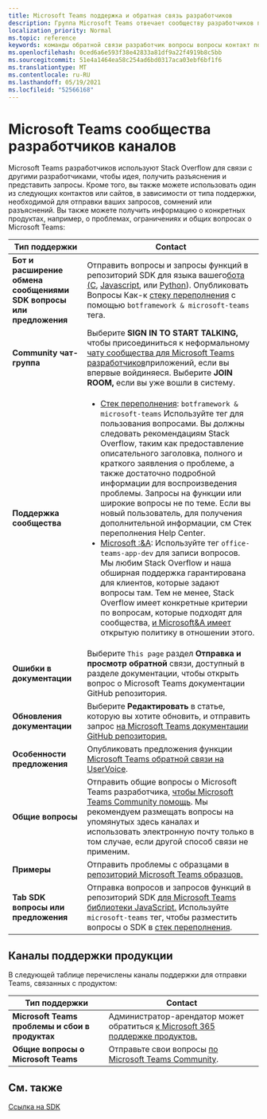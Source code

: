 ```yaml
---
title: Microsoft Teams поддержка и обратная связь разработчиков
description: Группа Microsoft Teams отвечает сообществу разработчиков по различным каналам обратной связи и поддержки.
localization_priority: Normal
ms.topic: reference
keywords: команды обратной связи разработчик вопросы вопросы контакт поддержки запрос ошибок вкладов обсуждения сообщества
ms.openlocfilehash: 0ced6a6e593f38e42833a81df9a22f4919b8c5bb
ms.sourcegitcommit: 51e4a1464ea58c254ad6bd0317aca03ebf6bf1f6
ms.translationtype: MT
ms.contentlocale: ru-RU
ms.lasthandoff: 05/19/2021
ms.locfileid: "52566168"
---
```

# <a name="microsoft-teams-developer-community-channels"></a>Microsoft Teams сообщества разработчиков каналов

Microsoft Teams разработчиков используют Stack Overflow для связи с другими разработчиками, чтобы идея, получить разъяснения и представить запросы. Кроме того, вы также можете использовать один из следующих контактов или сайтов, в зависимости от типа поддержки, необходимой для отправки ваших запросов, сомнений или разъяснений. Вы также можете получить информацию о конкретных продуктах, например, о проблемах, ограничениях и общих вопросах о Microsoft Teams:

|            **Тип поддержки**            |               **Contact**                                                                                  |
|-----------------------------------------------------|---------------------------------------------------------------------------------------------------------------------------------------------------------------------------------------------------------------------------------------------------------------------------------------------------------------------------------------------------------------------------------------------------------------------------------------------------------------------------------------------------|
|         **Бот и расширение обмена сообщениями SDK вопросы или предложения**         | Отправить вопросы и запросы функций в репозиторий SDK для языка вашего[бота (C](https://github.com/Microsoft/botbuilder-dotnet/), [Javascript](https://github.com/Microsoft/botbuilder-js), или [Python](https://github.com/Microsoft/botbuilder-python)). Опубликовать Вопросы Как-к [стеку переполнения](https://stackoverflow.com/questions/tagged/botframework%20microsoft-teams) с помощью `botframework & microsoft-teams` тега.   |
|         **Community чат-группа**         |  Выберите **SIGN IN TO START TALKING,** чтобы присоединиться к неформальному [чату сообщества для Microsoft Teams разработчиков](https://gitter.im/OfficeDev/MicrosoftTeamsAppDev)приложений, если вы впервые войдиняеся. Выберите **JOIN ROOM,** если вы уже вошли в систему.      |
|            **Поддержка сообщества**             |     <ul><li> [Стек переполнения](https://stackoverflow.com/questions/tagged/microsoft-teams): `botframework & microsoft-teams` Используйте тег для пользования вопросами. Вы должны следовать рекомендациям Stack Overflow, таким как предоставление описательного заголовка, полного и краткого заявления о проблеме, а также достаточно подробной информации для воспроизведения проблемы. Запросы на функции или широкие вопросы не по теме. Если вы новый пользователь, для получения дополнительной информации, см Стек переполнения Help Center. </li>                                                                                                                                                                       <li>  [Microsoft :&A](/answers/topics/office-teams-app-dev.html): Используйте тег `office-teams-app-dev` для записи вопросов. Мы любим Stack Overflow и наша обширная поддержка гарантирована для клиентов, которые задают вопросы там. Тем не менее, Stack Overflow имеет конкретные критерии по вопросам, которые подходят для сообщества, [и Microsoft&A имеет](/answers/topics/office-teams-app-dev.html) открытую политику в отношении этого.  </li> </ul>                                                                                            |
|  **Ошибки в документации**  |        Выберите `This page` раздел **Отправка и просмотр обратной** связи, доступный [](https://github.com/MicrosoftDocs/msteams-docs/issues) в разделе документации, чтобы открыть вопрос о Microsoft Teams документации GitHub репозитория.                                                                                                                                                                                            |
|  **Обновления документации**           |     Выберите **Редактировать** в статье, которую вы хотите обновить, и отправить запрос [на Microsoft Teams документации GitHub репозитория.](https://github.com/MicrosoftDocs/msteams-docs)                                                                                                                                                           |
|       **Особенности предложения**       |                                                                                                                                                                      Опубликовать предложения функции [Microsoft Teams обратной связи на UserVoice](https://microsoftteams.uservoice.com/forums/555103-public-preview/category/182881-developer-platform).                                                                                                                                                                      |
|       **Общие вопросы**         |Отправить общие вопросы о Microsoft Teams разработчика, [чтобы Microsoft Teams Community помощь](mailto:microsoftteamsdev@microsoft.com). Мы рекомендуем размещать вопросы на упомянутых здесь каналах и использовать электронную почту только в том случае, если другой способ связи не применим.                                                                                                                                                                      |
|        **Примеры**         | Отправить проблемы с образцами в [репозиторий Microsoft Teams образцов.](/microsoftteams/platform/tutorials/code-samples)|
|           **Tab SDK вопросы или предложения**          |         Отправка вопросов и запросов функций в репозиторий SDK [для Microsoft Teams библиотеки JavaScript.](https://github.com/OfficeDev/microsoft-teams-library-js/issues) Используйте `microsoft-teams` тег, чтобы разместить вопросы о SDK в [стек переполнения](https://stackoverflow.com/questions/tagged/microsoft-teams).                                                                                                                                                                            |

## <a name="product-support-channels"></a>Каналы поддержки продукции
В следующей таблице перечислены каналы поддержки для отправки Teams, связанных с продуктом:

|            **Тип поддержки**            |               **Contact**                                                                                  |
|-----------------------------------------------------|---------------------------------------------------------------------------------------------------------------------------------------------------------------------------------------------------------------------------------------------------------------------------------------------------------------------------------------------------------------------------------------------------------------------------------------------------------------------------------------------------|
|         **Microsoft Teams проблемы и сбои в продуктах**          | Администратор-арендатор может обратиться [к Microsoft 365 поддержке продуктов.](/microsoft-365/admin/contact-support-for-business-products)                                                            |
|        **Общие вопросы о Microsoft Teams**        |  Отправьте свои вопросы [по Microsoft Teams Community](https://answers.microsoft.com/en-us/msteams/forum).               |                                                           

## <a name="see-also"></a>См. также

[Ссылка на SDK](/javascript/api/overview/msteams-client?view=msteams-client-js-latest&preserve-view=true)
